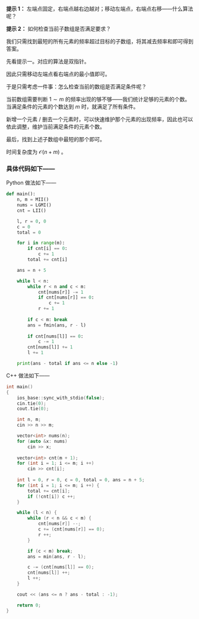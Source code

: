 **提示 1：** 左端点固定，右端点越右边越对；移动左端点，右端点右移——什么算法呢？

**提示 2：** 如何检查当前子数组是否满足要求？

我们只需找到最短的所有元素的频率超过目标的子数组，将其减去频率和即可得到答案。

先看提示一。对应的算法是双指针。

因此只需移动左端点看右端点的最小值即可。

于是只需考虑一件事：怎么检查当前的数组是否满足条件呢？

当前数组需要判断 $1\sim m$ 的频率出现的够不够——我们统计足够的元素的个数。当满足条件的元素的个数达到 $m$ 时，就满足了所有条件。

新增一个元素 / 删去一个元素时，可以快速维护那个元素的出现频率，因此也可以依此调整，维护当前满足条件的元素个数。

最后，找到上述子数组中最短的那个即可。

时间复杂度为 $\mathcal{O}(n+m)$ 。

### 具体代码如下——

Python 做法如下——

```Python []
def main():
    n, m = MII()
    nums = LGMI()
    cnt = LII()

    l, r = 0, 0
    c = 0
    total = 0

    for i in range(m):
        if cnt[i] == 0:
            c += 1
        total += cnt[i]

    ans = n + 5

    while l < n:
        while r < n and c < m:
            cnt[nums[r]] -= 1
            if cnt[nums[r]] == 0:
                c += 1
            r += 1
        
        if c < m: break
        ans = fmin(ans, r - l)
        
        if cnt[nums[l]] == 0:
            c -= 1
        cnt[nums[l]] += 1
        l += 1

    print(ans - total if ans <= n else -1)
```

C++ 做法如下——

```cpp []
int main()
{
    ios_base::sync_with_stdio(false);
    cin.tie(0);
    cout.tie(0);

    int n, m;
    cin >> n >> m;

    vector<int> nums(n);
    for (auto &x: nums)
        cin >> x;
    
    vector<int> cnt(m + 1);
    for (int i = 1; i <= m; i ++)
        cin >> cnt[i];
    
    int l = 0, r = 0, c = 0, total = 0, ans = n + 5;
    for (int i = 1; i <= m; i ++) {
        total += cnt[i];
        if (!cnt[i]) c ++;
    }

    while (l < n) {
        while (r < n && c < m) {
            cnt[nums[r]] --;
            c += (cnt[nums[r]] == 0);
            r ++;
        }

        if (c < m) break;
        ans = min(ans, r - l);

        c -= (cnt[nums[l]] == 0);
        cnt[nums[l]] ++;
        l ++;
    }

    cout << (ans <= n ? ans - total : -1);

    return 0;
}
```